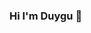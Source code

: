 ### Hi I'm Duygu 👋

<!--
**sduygud/sduygud** is a ✨ _special_ ✨ repository because its `README.md` (this file) appears on your GitHub profile.

S.Duygu Ozler
425-000-0000
sevalozler07@gmail.com
[https://www.linkedin.com/in/sevalduyguozler 
INTRO

Hello, my name is Duygu and I'm currently making the transition from the digital marketing industry into the Cybersecurity field with Ethical Hacking. I've been doing everything I can to improve my skills and gain exposure, and have produced and released content that is currently in use today (see below). Thank you for reviewing my resume!

CERTIFICATIONS

Google Cybersecurity Professional Certificate


EXPERIENCE

Web Designer/ Digital Marketing 12/2015 - Present
Company:	JTech LLC - jtech.io
GitHub:	github.com/jtech.io (For Penetration Test Reports and Python Projects)
YouTube:	youtube.com/jtech.io
Developed of content for, as well as performed the following tasks:
Implemented Vulnerability Management Function on sandbox nextworks:
Discover, Prioritize, Assess, Report, Remediate, Verify
Conducted vulnerability assessments with Nessus; remediated vulnerabilities
Performed penetration tests on VulnHub and HackTheBox using the high-level assessment methodology described by NIST 800-115. (See github.com/jtech.io for full reports)
Experience using nmap in conjunction with bash and python scripting to automate the fingerprinting phases of security assessments and pen tests. (See github.com/jtech.io for script samples.)

Shift Lead		09/2018 - 09/2019
Company:	McDonald's
Regularly performed open and close operations at our location
Managed inventory for foods, which included forecasting for special events and holidays
Received awards for "Best Accuracy" in 2019 and 2020
Acted as designated trainer for newly onboarded staff

EDUCATION

Complete Python Masterty	CodeWithMosh.com, 2021
GED (General Education Degree)	Walla Walla CC, 2002

Here are some ideas to get you started:

- 🔭 I’m currently working on ...
- 🌱 I’m currently learning ...
- 👯 I’m looking to collaborate on ...
- 🤔 I’m looking for help with ...
- 💬 Ask me about ...
- 📫 How to reach me: ...
- 😄 Pronouns: ...
- ⚡ Fun fact: ...
-->
